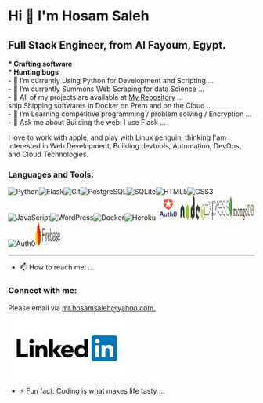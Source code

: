 ### <h1>Hi 👋 I'm Hosam Saleh</h1>
<h2>Full Stack Engineer, from Al Fayoum, Egypt.</h2>
<strong>* Crafting software<br>
* Hunting bugs<br></strong>
- 🔭 I’m currently Using Python for Development and Scripting ...<br>
- 🌱 I’m currently Summons Web Scraping for data Science ...<br>
- 👯 All of my projects are available at <a href="https://github.com/HosamSaleh1?tab=repositories" alt="My Repos">My Repository</a> ...<br>
ship Shipping softwares in Docker on Prem and on the Cloud ..<br>
- 🤔 I’m Learning competitive programming / problem solving / Encryption ...<br>
- 💬 Ask me about Building the web: I use Flask ...<br>

I love to work with apple, and play with Linux penguin, thinking I'am interested in Web Development, Building devtools, Automation, DevOps, and Cloud Technologies.

<a herf="Connect With Me:"><h3>Languages and Tools:</h3></a>

<img src="https://raw.githubusercontent.com/gilbarbara/logos/804dc257b59e144eaca5bc6ffd16949752c6f789/logos/python.svg" alt="Python" height=50px width=50px><img src="https://raw.githubusercontent.com/gilbarbara/logos/804dc257b59e144eaca5bc6ffd16949752c6f789/logos/flask.svg" alt="Flask" height=50px width=50px><img src="https://raw.githubusercontent.com/gilbarbara/logos/804dc257b59e144eaca5bc6ffd16949752c6f789/logos/git-icon.svg" alt="Git" height=50px width=50px><img src="https://raw.githubusercontent.com/gilbarbara/logos/804dc257b59e144eaca5bc6ffd16949752c6f789/logos/postgresql.svg" alt="PostgreSQL" height=50px width=50px><img src="https://raw.githubusercontent.com/gilbarbara/logos/804dc257b59e144eaca5bc6ffd16949752c6f789/logos/sqlite.svg" alt="SQLite" height=70px width=70px><img src="https://camo.githubusercontent.com/fc95eafc6c5b19707ce26c010800750476f353c7c1dce2e0f9fc9121dfc497af/68747470733a2f2f64657669636f6e732e6769746875622e696f2f64657669636f6e2f64657669636f6e2e6769742f69636f6e732f68746d6c352f68746d6c352d6f726967696e616c2d776f72646d61726b2e737667" alt="HTML5" height=50px width=50px><img src="https://camo.githubusercontent.com/0fdb47c9ab542d2caba4262b920398c4d78e294bac37019aba5788236fe8c192/68747470733a2f2f64657669636f6e732e6769746875622e696f2f64657669636f6e2f64657669636f6e2e6769742f69636f6e732f637373332f637373332d6f726967696e616c2d776f72646d61726b2e737667" alt="CSS3" height=50px width=50px><img src="https://raw.githubusercontent.com/gilbarbara/logos/804dc257b59e144eaca5bc6ffd16949752c6f789/logos/javascript.svg" alt="JavaScript" height=40px width=40px><img src="https://raw.githubusercontent.com/gilbarbara/logos/804dc257b59e144eaca5bc6ffd16949752c6f789/logos/wordpress.svg" alt="WordPress" height=100px width=100px><img src="https://raw.githubusercontent.com/gilbarbara/logos/804dc257b59e144eaca5bc6ffd16949752c6f789/logos/docker-icon.svg" alt="Docker" height=70px width=70px><img src="https://raw.githubusercontent.com/gilbarbara/logos/804dc257b59e144eaca5bc6ffd16949752c6f789/logos/heroku.svg" alt="Heroku" height=100px width=100px><img src="img/auth0.png" alt="Auth0" height=50px width=50px><img src="https://raw.githubusercontent.com/gilbarbara/logos/804dc257b59e144eaca5bc6ffd16949752c6f789/logos/nodejs.svg" alt="Auth0" height=50px width=50px><img src="https://raw.githubusercontent.com/gilbarbara/logos/804dc257b59e144eaca5bc6ffd16949752c6f789/logos/express.svg" alt="Auth0" height=50px width=50px><img src="https://raw.githubusercontent.com/gilbarbara/logos/804dc257b59e144eaca5bc6ffd16949752c6f789/logos/mongodb.svg" alt="Auth0" height=50px width=50px><img src="https://raw.githubusercontent.com/gilbarbara/logos/804dc257b59e144eaca5bc6ffd16949752c6f789/logos/angular.svg" alt="Auth0" height=50px width=50px><img src="https://raw.githubusercontent.com/gilbarbara/logos/804dc257b59e144eaca5bc6ffd16949752c6f789/logos/firebase.svg" alt="Auth0" height=50px width=50px>

<hr style="height:2px;border-width:0;color:gray;background-color:gray">

- 📫 How to reach me: ...
<h3>Connect with me:</h3>
Please email via <a href="mailto:mr.hosamsaleh@yahoo.com" alt="Hosam Saleh @ Yahoo.Com">mr.hosamsaleh@yahoo.com.</a><br>

<a href="https://www.linkedin.com/in/hosamsaleh/"><img src="img/linkedin.svg" alt="LinkedIn"></a>

- ⚡ Fun fact: Coding is what makes life tasty ...

